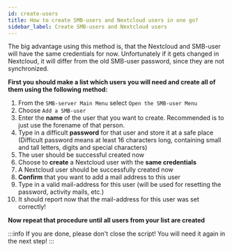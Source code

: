 ```yaml
---
id: create-users
title: How to create SMB-users and Nextcloud users in one go?
sidebar_label: Create SMB-users and Nextcloud users
---
```


The big advantage using this method is, that the Nextcloud and SMB-user will have the same credentials for now. Unfortunately if it gets changed in Nextcloud, it will differ from the old SMB-user password, since they are not synchronized.

**First you should make a list which users you will need and create all of them using the following method:**
1. From the `SMB-server Main Menu` select `Open the SMB-user Menu`
1. Choose `Add a SMB-user`
1. Enter the **name** of the user that you want to create. Recommended is to just use the forename of that person.
1. Type in a difficult **password** for that user and store it at a safe place<br/>
(Difficult password means at least 16 characters long, containing small and tall letters, digits and special characters)
1. The user should be successful created now
1. Choose to **create** a Nextcloud user with the **same credentials**
1. A Nextcloud user should be successfully created now
1. **Confirm** that you want to add a mail address to this user
1. Type in a valid mail-address for this user (will be used for resetting the password, activity mails, etc.)
1. It should report now that the mail-address for this user was set correctly!

**Now repeat that procedure until all users from your list are created**

:::info
If you are done, please don't close the script! You will need it again in the next step!
:::
